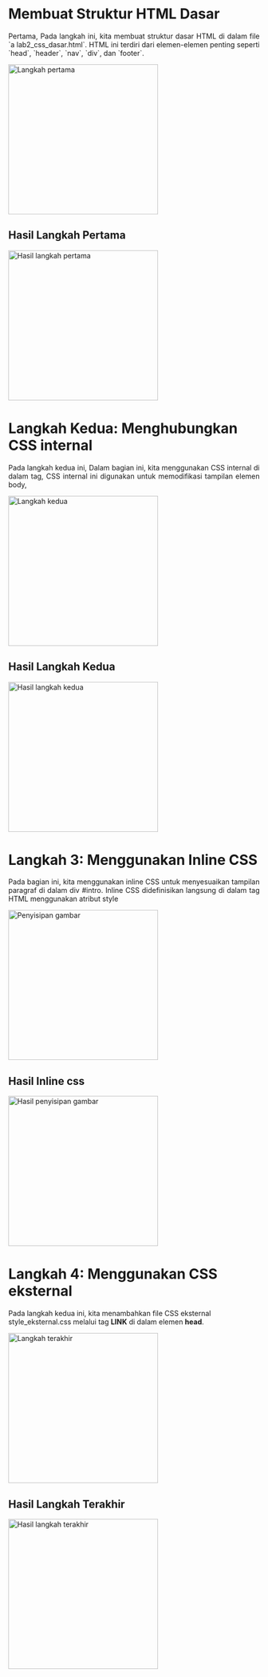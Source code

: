 <title>Penjelasan Langkah-Langkah Tugas lab2</title>

<h1>Membuat Struktur HTML Dasar</h1>
<p align="justify">
    Pertama, Pada langkah ini, kita membuat struktur dasar HTML di dalam file `a lab2_css_dasar.html`. HTML ini terdiri dari elemen-elemen penting seperti `head`, `header`, `nav`, `div`, dan `footer`.
</p>
<img src="![Screenshot 2024-10-07 133658](https://github.com/user-attachments/assets/272d4231-2644-4798-8218-a041d91135d2)
" width="300" height="auto" alt="Langkah pertama">

<h2>Hasil Langkah Pertama</h2>
<img src="![Screenshot 2024-10-07 140033](https://github.com/user-attachments/assets/64ceb594-2aae-42f4-b172-f0c199fd9f82)
" width="300" height="auto" title="312310184" alt="Hasil langkah pertama">


<h1>Langkah Kedua: Menghubungkan CSS internal</h1>
<p align="justify">
    Pada langkah kedua ini, Dalam bagian ini, kita menggunakan CSS internal di dalam tag, CSS internal ini digunakan untuk memodifikasi tampilan elemen body,
</p>
<img src="![Screenshot 2024-10-07 134132](https://github.com/user-attachments/assets/36923b30-d276-4063-a7fb-b29fe8b270e6)
" width="300" height="auto" alt="Langkah kedua">

<h2>Hasil Langkah Kedua</h2>
<img src="![Screenshot 2024-10-07 135908](https://github.com/user-attachments/assets/532ff371-795d-4c69-a5fa-1f9e90729849)
" width="300" height="auto" title="312310184" alt="Hasil langkah kedua">

<h1>Langkah 3: Menggunakan Inline CSS</h1>
<p align="justify">
    Pada bagian ini, kita menggunakan inline CSS untuk menyesuaikan tampilan paragraf di dalam div #intro. Inline CSS didefinisikan langsung di dalam tag HTML menggunakan atribut style
</p>
<img src="![Screenshot 2024-10-07 133913](https://github.com/user-attachments/assets/6ed35028-9a75-41f8-883b-a99e85aeda9b)
" width="300" height="auto" alt="Penyisipan gambar">

<h2>Hasil Inline css</h2>
<img src="![Screenshot 2024-10-07 135908](https://github.com/user-attachments/assets/29343d59-010d-424d-a072-e6b6ccc09048)
" width="300" height="auto" title="312310184" alt="Hasil penyisipan gambar">


<h1>Langkah 4: Menggunakan CSS eksternal</h1>
<p>
    Pada langkah kedua ini, kita menambahkan file CSS eksternal style_eksternal.css melalui tag <b>LINK</b> di dalam elemen <b>head</b>.
</p>
<img src="![Screenshot 2024-10-07 133720](https://github.com/user-attachments/assets/0c270484-9020-4934-9f86-8abda512cf84)
" width="300" height="auto" alt="Langkah terakhir">

<h2>Hasil Langkah Terakhir</h2>
<img src="![Screenshot 2024-10-07 135908](https://github.com/user-attachments/assets/20d3c236-e532-4293-b326-b7dbf6071e56)
" width="300" height="auto" title="312310184" alt="Hasil langkah terakhir">
